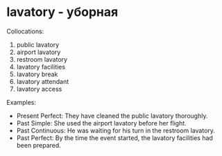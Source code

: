 # lavatory - уборная

Collocations:

1. public lavatory
2. airport lavatory
3. restroom lavatory
4. lavatory facilities
5. lavatory break
6. lavatory attendant
7. lavatory access

Examples:

- Present Perfect: They have cleaned the public lavatory thoroughly.
- Past Simple: She used the airport lavatory before her flight.
- Past Continuous: He was waiting for his turn in the restroom lavatory.
- Past Perfect: By the time the event started, the lavatory facilities had been prepared.

